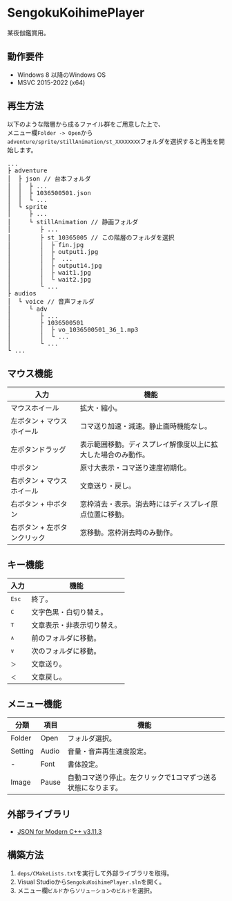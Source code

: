 # SengokuKoihimePlayer
某夜伽鑑賞用。

## 動作要件
- Windows 8 以降のWindows OS
- MSVC 2015-2022 (x64)

## 再生方法
以下のような階層から成るファイル群をご用意した上で、  
メニュー欄`Folder -> Open`から`adventure/sprite/stillAnimation/st_XXXXXXXX`フォルダを選択すると再生を開始します。
<pre>
...
├ adventure
│  ├ json // 台本フォルダ
│  │  ├ ...
│  │  ├ 1036500501.json
│  │  └ ...
│  └ sprite
│     ├ ...
│     └ stillAnimation // 静画フォルダ
│        ├ ...
│        ├ st_10365005 // この階層のフォルダを選択
│        │  ├ fin.jpg
│        │  ├ output1.jpg
│        │  ├  ...
│        │  ├ output14.jpg
│        │  ├ wait1.jpg
│        │  └ wait2.jpg
│        └ ...
├ audios
│  └ voice // 音声フォルダ
│     └ adv
│        ├ ...
│        ├ 1036500501
│        │  ├ vo_1036500501_36_1.mp3
│        │  └ ...
│        └ ...
└ ...
</pre>

## マウス機能
| 入力 | 機能 |
| ---- | ---- |
| マウスホイール | 拡大・縮小。|
| 左ボタン + マウスホイール| コマ送り加速・減速。静止画時機能なし。|
| 左ボタンドラッグ | 表示範囲移動。ディスプレイ解像度以上に拡大した場合のみ動作。|
| 中ボタン | 原寸大表示・コマ送り速度初期化。|
| 右ボタン + マウスホイール | 文章送り・戻し。|
| 右ボタン + 中ボタン | 窓枠消去・表示。消去時にはディスプレイ原点位置に移動。|
| 右ボタン + 左ボタンクリック | 窓移動。窓枠消去時のみ動作。|

## キー機能
| 入力  | 機能  |
| --- | --- |
| <kbd>Esc</kbd> | 終了。 |
| <kbd>C</kbd> | 文字色黒・白切り替え。 |
| <kbd>T</kbd> | 文章表示・非表示切り替え。 |
| <kbd>∧</kbd> | 前のフォルダに移動。 |
| <kbd>∨</kbd> | 次のフォルダに移動。 |
| <kbd>＞</kbd> | 文章送り。 |
| <kbd>＜</kbd> | 文章戻し。 |

## メニュー機能
| 分類 | 項目 | 機能 |
| ---- | ---- |---- 
| Folder | Open | フォルダ選択。
| Setting | Audio |  音量・音声再生速度設定。
| - | Font | 書体設定。
| Image | Pause | 自動コマ送り停止。左クリックで1コマずつ送る状態になります。

## 外部ライブラリ
- [JSON for Modern C++ v3.11.3](https://github.com/nlohmann/json/releases/tag/v3.11.3)

## 構築方法
1. `deps/CMakeLists.txt`を実行して外部ライブラリを取得。
2. Visual Studioから`SengokuKoihimePlayer.sln`を開く。
3. メニュー欄`ビルド`から`ソリューションのビルド`を選択。
